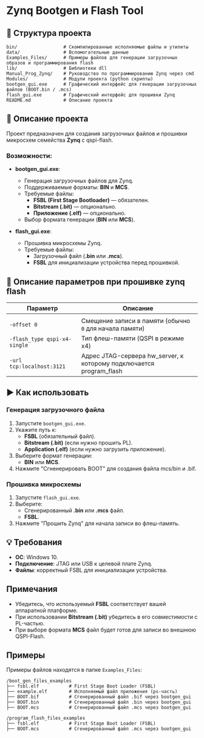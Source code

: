 
# Zynq Bootgen и Flash Tool

## 📅 Структура проекта

```
bin/                 # Скомпилированные исполняемые файлы и утилиты
data/                # Вспомогательные данные
Examples_Files/      # Примеры файлов для генерации загрузочных образов и программирования flash
lib/                 # Библиотеки dll
Manual_Prog_Zynq/    # Руководство по программированию Zynq через cmd
Modules/             # Модули проекта (python скрипты)
bootgen_gui.exe      # Графический интерфейс для генерации загрузочных файлов (BOOT.bin / .mcs)
flash_gui.exe        # Графический интерфейс для прошивки Zynq
README.md            # Описание проекта
```

## 💠 Описание проекта

Проект предназначен для создания загрузочных файлов и прошивки микросхем семейства **Zynq** с qspi-flash.

### Возможности:

- **bootgen_gui.exe**:
  - Генерация загрузочных файлов для Zynq.
  - Поддерживаемые форматы: **BIN** и **MCS**.
  - Требуемые файлы:
    - **FSBL (First Stage Bootloader)** — обязателен.
    - **Bitstream (.bit)** — опционально.
    - **Приложение (.elf)** — опционально.
  - Выбор формата генерации (**BIN** или **MCS**).

- **flash_gui.exe**:
  - Прошивка микросхемы Zynq.
  - Требуемые файлы:
    - Загрузочный файл (**.bin** или **.mcs**).
    - **FSBL** для инициализации устройства перед прошивкой.

## 📌 Описание параметров при прошивке zynq flash
| Параметр                     | Описание                                                              |
| ---------------------------- | --------------------------------------------------------------------- |
|                              |
| `-offset 0`                  | Смещение записи в памяти (обычно `0` для начала памяти)               |
| `-flash_type qspi-x4-single` | Тип флеш-памяти (QSPI в режиме x4)                                   
| `-url tcp:localhost:3121`    | Адрес JTAG-сервера hw\_server, к которому подключается program\_flash |

## ▶️ Как использовать

### Генерация загрузочного файла

1. Запустите `bootgen_gui.exe`.
2. Укажите путь к:
   - **FSBL** (обязательный файл).
   - **Bitstream (.bit)** (если нужно прошить PL).
   - **Application (.elf)** (если нужно загрузить приложение).
3. Выберите формат генерации:
   - **BIN** или **MCS**.
4. Нажмите "Сгненерировать BOOT" для создания файла mcs/bin и .bif.

### Прошивка микросхемы

1. Запустите `flash_gui.exe`.
2. Выберите:
   - Сгенерированный **.bin** или **.mcs** файл.
   - **FSBL**.
3. Нажмите "Прошить Zynq" для начала записи во флеш-память.

## 💡 Требования

- **ОС**: Windows 10.
- **Подключение**: JTAG или USB к целевой плате Zynq.
- **Файлы**: корректный FSBL для инициализации устройства.

## Примечания

- Убедитесь, что используемый **FSBL** соответствует вашей аппаратной платформе.
- При использовании **Bitstream (.bit)** убедитесь в его совместимости с PL-частью.
- При выборе формата **MCS** файл будет готов для записи во внешнюю QSPI-Flash.

## Примеры

Примеры файлов находятся в папке `Examples_Files`:

```
/boot_gen_files_examples
├── fsbl.elf           # First Stage Boot Loader (FSBL)
├── example.elf        # Исполняемый файл приложения (ps-часть)
├── BOOT.bif           # Сгенерированный файл .bif через bootgen_gui
├── BOOT.bin           # Сгенерированный файл .bin через bootgen_gui
├── BOOT.mcs           # Сгенерированный файл .mcs через bootgen_gui

/program_flash_files_examples
├── fsbl.elf           # First Stage Boot Loader (FSBL)
├── BOOT.mcs           # Сгенерированный файл .mcs через bootgen_gui
```
